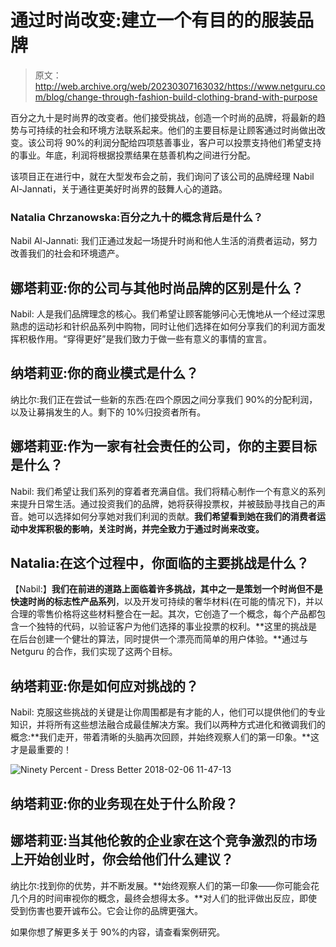 # 通过时尚改变:建立一个有目的的服装品牌

> 原文：<http://web.archive.org/web/20230307163032/https://www.netguru.com/blog/change-through-fashion-build-clothing-brand-with-purpose>

 百分之九十是时尚界的改变者。他们接受挑战，创造一个时尚的品牌，将最新的趋势与可持续的社会和环境方法联系起来。他们的主要目标是让顾客通过时尚做出改变。该公司将 90%的利润分配给四项慈善事业，客户可以投票支持他们希望支持的事业。年底，利润将根据投票结果在慈善机构之间进行分配。 

该项目正在进行中，就在大型发布会之前，我们询问了该公司的品牌经理 Nabil Al-Jannati，关于通往更美好时尚界的鼓舞人心的道路。

### Natalia Chrzanowska:百分之九十的概念背后是什么？

Nabil Al-Jannati: 我们正通过发起一场提升时尚和他人生活的消费者运动，努力改善我们的社会和环境遗产。

## 娜塔莉亚:你的公司与其他时尚品牌的区别是什么？

Nabil: 人是我们品牌理念的核心。我们希望让顾客能够问心无愧地从一个经过深思熟虑的运动衫和针织品系列中购物，同时让他们选择在如何分享我们的利润方面发挥积极作用。“穿得更好”是我们致力于做一些有意义的事情的宣言。

## 纳塔莉亚:你的商业模式是什么？

纳比尔:我们正在尝试一些新的东西:在四个原因之间分享我们 90%的分配利润，以及让募捐发生的人。剩下的 10%归投资者所有。

## 娜塔莉亚:作为一家有社会责任的公司，你的主要目标是什么？

Nabil: 我们希望让我们系列的穿着者充满自信。我们将精心制作一个有意义的系列来提升日常生活。通过投资我们的品牌，她将获得投票权，并被鼓励寻找自己的声音。她可以选择如何分享她对我们利润的贡献。**我们希望看到她在我们的消费者运动中发挥积极的影响，关注时尚，并完全致力于通过时尚来改变。**

## Natalia:在这个过程中，你面临的主要挑战是什么？

【Nabil:】**我们在前进的道路上面临着许多挑战，其中之一是策划一个时尚但不是快速时尚的标志性产品系列**，以及开发可持续的奢华材料(在可能的情况下)，并以合理的零售价格将这些材料整合在一起。其次，它创造了一个概念，每个产品都包含一个独特的代码，以验证客户为他们选择的事业投票的权利。**这里的挑战是在后台创建一个健壮的算法，同时提供一个漂亮而简单的用户体验。**通过与 Netguru 的合作，我们实现了这两个目标。

## 纳塔莉亚:你是如何应对挑战的？

Nabil: 克服这些挑战的关键是让你周围都是有才能的人，他们可以提供他们的专业知识，并将所有这些想法融合成最佳解决方案。我们以两种方式进化和微调我们的概念:**我们走开，带着清晰的头脑再次回顾，并始终观察人们的第一印象。**这才是最重要的！

![Ninety Percent - Dress Better 2018-02-06 11-47-13](img/b679e21d2fa9d71e738bbb57d69740e0.png)

## 纳塔莉亚:你的业务现在处于什么阶段？

## 娜塔莉亚:当其他伦敦的企业家在这个竞争激烈的市场上开始创业时，你会给他们什么建议？

纳比尔:找到你的优势，并不断发展。**始终观察人们的第一印象——你可能会花几个月的时间审视你的概念，最终会想得太多。**对人们的批评做出反应，即使受到伤害也要开诚布公。它会让你的品牌更强大。

如果你想了解更多关于 90%的内容，请查看案例研究。